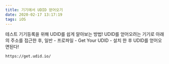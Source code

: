 ```yaml
---
title: 기기에서 UDID 얻어오기
date: 2020-02-17 13:17:19
tags: iOS
---
```


테스트 기기등록을 위해 UDID를 쉽게 알아보는 방법!
UDID를 얻어오려는 기기로 아래의 주소를 접근한 후, 일반 - 프로파일 - Get Your UDID - 설치 한 후 UDID를 얻어오면된다!


```
https://get.udid.io/
```